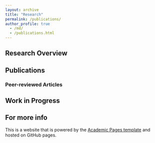 ```yaml
---
layout: archive
title: "Research"
permalink: /publications/
author_profile: true
  - /md/
  - /publications.html
---
```


## Research Overview

## Publications

### Peer-reviewed Articles

## Work in Progress

For more info
------
This is a website that is powered by the [Academic Pages template](https://github.com/academicpages/academicpages.github.io) and hosted on GitHub pages.